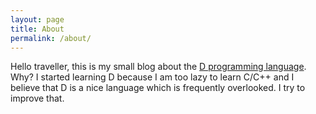 ```yaml
---
layout: page
title: About
permalink: /about/
---
```


Hello traveller, this is my small blog about the [D programming language](https://dlang.org).
Why?
I started learning D because I am too lazy to learn C/C++ and I believe that D is a nice language which is frequently overlooked.
I try to improve that.
